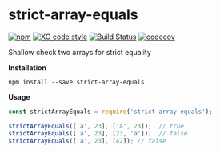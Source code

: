 # strict-array-equals

[![npm](https://img.shields.io/npm/dt/strict-array-equals.svg)](https://www.npmjs.com/package/strict-array-equals) [![XO code style](https://img.shields.io/badge/code_style-XO-5ed9c7.svg)](https://github.com/sindresorhus/xo)  [![Build Status](https://travis-ci.org/jacobwarduk/strict-array-equals.svg?branch=master)](https://travis-ci.org/jacobwarduk/strict-array-equals) [![codecov](https://codecov.io/gh/jacobwarduk/strict-array-equals/branch/master/graph/badge.svg)](https://codecov.io/gh/jacobwarduk/strict-array-equals)

Shallow check two arrays for strict equality

**Installation**

```
npm install --save strict-array-equals
```


**Usage**

```javascript
const strictArrayEquals = require('strict-array-equals');

strictArrayEquals(['a', 23], ['a', 23]);  // true
strictArrayEquals(['a', 23], [23, 'a']);  // false
strictArrayEquals(['a', 23], [42]); // false
```
